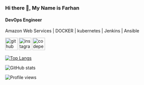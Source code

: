 ### Hi there 👋, My Name is Farhan
#### DevOps Engineer

Amazon Web Services | DOCKER | kubernetes | Jenkins | Ansible 






[<img src='https://cdn.jsdelivr.net/npm/simple-icons@3.0.1/icons/github.svg' alt='github' height='40'>](https://github.com/mfarhansayed)  [<img src='https://cdn.jsdelivr.net/npm/simple-icons@3.0.1/icons/instagram.svg' alt='instagram' height='40'>](https://www.instagram.com/mohammedfarhansayed/)  [<img src='https://cdn.jsdelivr.net/npm/simple-icons@3.0.1/icons/codepen.svg' alt='codepen' height='40'>](https://codepen.io/@mohammed-farhan-sayed)  

[![Top Langs](https://github-readme-stats.vercel.app/api/top-langs/?username=mfarhansayed)](https://github.com/anuraghazra/github-readme-stats)

![GitHub stats](https://github-readme-stats.vercel.app/api?username=mfarhansayed&show_icons=true)  

![Profile views](https://gpvc.arturio.dev/mfarhansayed)  

